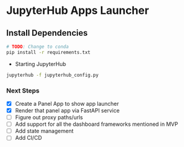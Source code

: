 # JupyterHub Apps Launcher

## Install Dependencies

```bash
# TODO: Change to conda
pip install -r requirements.txt
```

- Starting JupyterHub

```bash
jupyterhub -f jupyterhub_config.py
```

### Next Steps

- [x] Create a Panel App to show app launcher
- [x] Render that panel app via FastAPI service
- [ ] Figure out proxy paths/urls
- [ ] Add support for all the dashboard frameworks mentioned in MVP
- [ ] Add state management
- [ ] Add CI/CD
